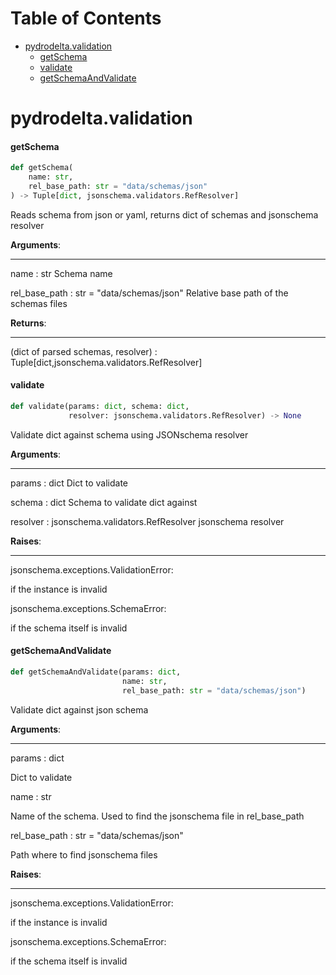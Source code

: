 # Table of Contents

* [pydrodelta.validation](#pydrodelta.validation)
  * [getSchema](#pydrodelta.validation.getSchema)
  * [validate](#pydrodelta.validation.validate)
  * [getSchemaAndValidate](#pydrodelta.validation.getSchemaAndValidate)

<a id="pydrodelta.validation"></a>

# pydrodelta.validation

<a id="pydrodelta.validation.getSchema"></a>

#### getSchema

```python
def getSchema(
    name: str,
    rel_base_path: str = "data/schemas/json"
) -> Tuple[dict, jsonschema.validators.RefResolver]
```

Reads schema from json or yaml, returns dict of schemas and jsonschema resolver

**Arguments**:

  -----------
  name : str
  Schema name
  
  rel_base_path : str = "data/schemas/json"
  Relative base path of the schemas files
  

**Returns**:

  --------
  (dict of parsed schemas, resolver) : Tuple[dict,jsonschema.validators.RefResolver]

<a id="pydrodelta.validation.validate"></a>

#### validate

```python
def validate(params: dict, schema: dict,
             resolver: jsonschema.validators.RefResolver) -> None
```

Validate dict against schema using JSONschema resolver

**Arguments**:

  ----------
  params : dict
  Dict to validate
  
  schema : dict
  Schema to validate dict against
  
  resolver : jsonschema.validators.RefResolver
  jsonschema resolver
  

**Raises**:

  -------
  jsonschema.exceptions.ValidationError:
  
  if the instance is invalid
  
  jsonschema.exceptions.SchemaError:
  
  if the schema itself is invalid

<a id="pydrodelta.validation.getSchemaAndValidate"></a>

#### getSchemaAndValidate

```python
def getSchemaAndValidate(params: dict,
                         name: str,
                         rel_base_path: str = "data/schemas/json")
```

Validate dict against json schema

**Arguments**:

  -----------
  params : dict
  
  Dict to validate
  
  name : str
  
  Name of the schema. Used to find the jsonschema file in rel_base_path
  
  rel_base_path : str = "data/schemas/json"
  
  Path where to find jsonschema files
  

**Raises**:

  -------
  jsonschema.exceptions.ValidationError:
  
  if the instance is invalid
  
  jsonschema.exceptions.SchemaError:
  
  if the schema itself is invalid

